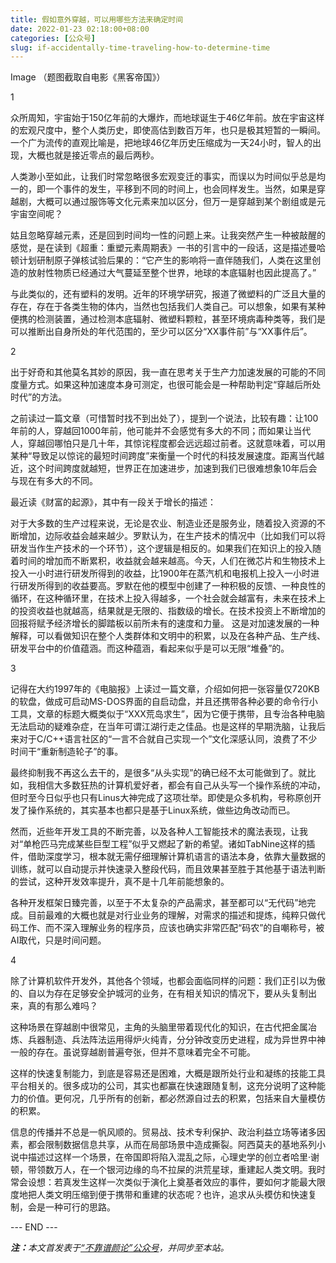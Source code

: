 ```yaml
---
title: 假如意外穿越，可以用哪些方法来确定时间
date: 2022-01-23 02:18:00+08:00
categories: [公众号]
slug: if-accidentally-time-traveling-how-to-determine-time
---
```


Image
（题图截取自电影《黑客帝国》）

1

众所周知，宇宙始于150亿年前的大爆炸，而地球诞生于46亿年前。放在宇宙这样的宏观尺度中，整个人类历史，即使高估到数百万年，也只是极其短暂的一瞬间。一个广为流传的直观比喻是，把地球46亿年历史压缩成为一天24小时，智人的出现，大概也就是接近零点的最后两秒。

人类渺小至如此，让我们时常忽略很多宏观变迁的事实，而误以为时间似乎总是均一的，即一个事件的发生，平移到不同的时间上，也会同样发生。当然，如果是穿越剧，大概可以通过服饰等文化元素来加以区分，但万一是穿越到某个剧组或是元宇宙空间呢？

姑且忽略穿越元素，还是回到时间均一性的问题上来。让我突然产生一种被敲醒的感觉，是在读到《超重：重塑元素周期表》一书的引言中的一段话，这是描述曼哈顿计划研制原子弹核试验后果的：“它产生的影响将一直伴随我们，人类在这里创造的放射性物质已经通过大气蔓延至整个世界，地球的本底辐射也因此提高了。”

与此类似的，还有塑料的发明。近年的环境学研究，报道了微塑料的广泛且大量的存在，存在于各类生物的体内，当然也包括我们人类自己。可以想象，如果有某种便携的检测装置，通过检测本底辐射、微塑料颗粒，甚至环境病毒种类等，我们是可以推断出自身所处的年代范围的，至少可以区分“XX事件前”与“XX事件后”。

2

出于好奇和其他莫名其妙的原因，我一直在思考关于生产力加速发展的可能的不同度量方式。如果这种加速度本身可测定，也很可能会是一种帮助判定“穿越后所处时代”的方法。

之前读过一篇文章（可惜暂时找不到出处了），提到一个说法，比较有趣：让100年前的人，穿越回1000年前，他可能并不会感觉有多大的不同；而如果让当代人，穿越回哪怕只是几十年，其惊诧程度都会远远超过前者。这就意味着，可以用某种“导致足以惊诧的最短时间跨度”来衡量一个时代的科技发展速度。距离当代越近，这个时间跨度就越短，世界正在加速进步，加速到我们已很难想象10年后会与现在有多大的不同。

最近读《财富的起源》，其中有一段关于增长的描述：

对于大多数的生产过程来说，无论是农业、制造业还是服务业，随着投入资源的不断增加，边际收益会越来越少。罗默认为，在生产技术的情况中（比如我们可以将研发当作生产技术的一个环节），这个逻辑是相反的。如果我们在知识上的投入随着时间的增加而不断累积，收益就会越来越高。今天，人们在微芯片和生物技术上投入一小时进行研发所得到的收益，比1900年在蒸汽机和电报机上投入一小时进行研发所得到的收益要高。罗默在他的模型中创建了一种积极的反馈、一种良性的循环，在这种循环里，在技术上投入得越多，一个社会就会越富有，未来在技术上的投资收益也就越高，结果就是无限的、指数级的增长。在技术投资上不断增加的回报将赋予经济增长的脚踏板以前所未有的速度和力量。
这是对加速发展的一种解释，可以看做知识在整个人类群体和文明中的积累，以及在各种产品、生产线、研发平台中的价值蕴涵。而这种蕴涵，看起来似乎是可以无限“堆叠”的。

3

记得在大约1997年的《电脑报》上读过一篇文章，介绍如何把一张容量仅720KB的软盘，做成可启动MS-DOS界面的自启动盘，并且还携带各种必要的命令行小工具，文章的标题大概类似于“XXX荒岛求生”，因为它便于携带，且专治各种电脑无法启动的疑难杂症，在当年可谓江湖行走之佳品。也是这样的早期洗脑，让我后来对于C/C++语言社区的“一言不合就自己实现一个”文化深感认同，浪费了不少时间干“重新制造轮子”的事。

最终抑制我不再这么去干的，是很多“从头实现”的确已经不太可能做到了。就比如，我相信大多数狂热的计算机爱好者，都会有自己从头写一个操作系统的冲动，但时至今日似乎也只有Linus大神完成了这项壮举。即使是众多机构，号称原创开发了操作系统的，其实基本也都只是基于Linux系统，做些边角改动而已。

然而，近些年开发工具的不断完善，以及各种人工智能技术的魔法表现，让我对“单枪匹马完成某些巨型工程”似乎又燃起了新的希望。诸如TabNine这样的插件，借助深度学习，根本就无需仔细理解计算机语言的语法本身，依靠大量数据的训练，就可以自动提示并快速录入整段代码，而且效果甚至胜于其他基于语法判断的尝试，这种开发效率提升，真不是十几年前能想象的。

各种开发框架日臻完善，以至于不太复杂的产品需求，甚至都可以“无代码”地完成。目前最难的大概也就是对行业业务的理解，对需求的描述和提炼，纯粹只做代码工作、而不深入理解业务的程序员，应该也确实非常匹配“码农”的自嘲称号，被AI取代，只是时间问题。

4

除了计算机软件开发外，其他各个领域，也都会面临同样的问题：我们正引以为傲的、自以为存在足够安全护城河的业务，在有相关知识的情况下，要从头复制出来，真的有那么难吗？

这种场景在穿越剧中很常见，主角的头脑里带着现代化的知识，在古代把金属冶炼、兵器制造、兵法阵法运用得炉火纯青，分分钟改变历史进程，成为异世界中神一般的存在。虽说穿越剧普遍夸张，但并不意味着完全不可能。

这样的快速复制能力，到底是容易还是困难，大概是跟所处行业和凝练的技能工具平台相关的。很多成功的公司，其实也都赢在快速跟随复制，这充分说明了这种能力的价值。更何况，几乎所有的创新，都必然源自过去的积累，包括来自大量模仿的积累。

信息的传播并不总是一帆风顺的。贸易战、技术专利保护、政治利益立场等诸多因素，都会限制数据信息共享，从而在局部场景中造成撕裂。阿西莫夫的基地系列小说中描述过这样一个场景，在帝国即将陷入混乱之际，心理史学的创立者哈里·谢顿，带领数万人，在一个银河边缘的鸟不拉屎的洪荒星球，重建起人类文明。我时常会设想：若真发生这样一次类似于演化上奠基者效应的事件，要如何才能最大限度地把人类文明压缩到便于携带和重建的状态呢？也许，追求从头模仿和快速复制，会是一种可行的思路。

<div class="p-5 text-center">--- END ---</div>

<i><b>注：</b>本文首发表于[“不靠谱颜论”公众号](https://mp.weixin.qq.com/s/mrZUh8-JQI-nezUJyuyKdQ)，并同步至本站。</i>
